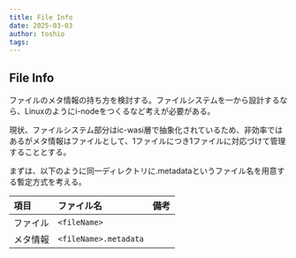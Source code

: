 ```yaml
---
title: File Info
date: 2025-03-03
author: toshio
tags: 
---
```


## File Info

ファイルのメタ情報の持ち方を検討する。ファイルシステムを一から設計するなら、Linuxのようにi-nodeをつくるなど考えが必要がある。

現状、ファイルシステム部分はic-wasi層で抽象化されているため、非効率ではあるがメタ情報はファイルとして、1ファイルにつき1ファイルに対応づけて管理することとする。

まずは、以下のように同一ディレクトリに.metadataというファイル名を用意する暫定方式を考える。

| 項目     | ファイル名            | 備考 |
| :------- | :-------------------- | :--- |
| ファイル | `<fileName>`          |      |
| メタ情報 | `<fileName>.metadata` |      |
